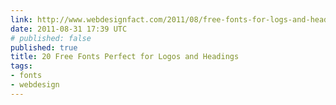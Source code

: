 ```yaml
---
link: http://www.webdesignfact.com/2011/08/free-fonts-for-logs-and-headings.html
date: 2011-08-31 17:39 UTC
# published: false
published: true
title: 20 Free Fonts Perfect for Logos and Headings
tags:
- fonts
- webdesign
---
```



